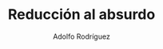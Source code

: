 ---
title: "Reducción al absurdo"
year: 2005
thumbnail: "assets/img/Logo-acm.png"
topic: "Métodos de ataque de problemas"
file: "assets/pdf/Material/Reducción-al-absurdo.pdf"
author: "Adolfo Rodríguez"
level: "Intermedio - Avanzado"
alttext: "¿Qué tan absurdo se puede volver?"
---